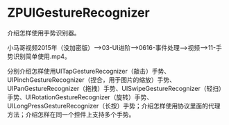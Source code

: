 # ZPUIGestureRecognizer
介绍怎样使用手势识别器。

小马哥视频2015年（没加密版）——>03-UI进阶——>0616-事件处理——>视频——>11-手势识别简单使用.mp4。

分别介绍怎样使用UITapGestureRecognizer（敲击）手势、UIPinchGestureRecognizer（捏合，用于图片的缩放）手势、UIPanGestureRecognizer（拖拽）手势、UISwipeGestureRecognizer（轻扫）手势、UIRotationGestureRecognizer（旋转）手势、UILongPressGestureRecognizer（长按）手势；介绍怎样使用<UIGestureRecognizerDelegate>协议里面的代理方法；介绍怎样在同一个控件上支持多个手势。
